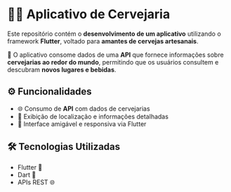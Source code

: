 # 🍻📱 Aplicativo de Cervejaria

Este repositório contém o **desenvolvimento de um aplicativo** utilizando o framework **Flutter**, voltado para **amantes de cervejas artesanais**.

🍺 O aplicativo consome dados de uma **API** que fornece informações sobre **cervejarias ao redor do mundo**, permitindo que os usuários consultem e descubram **novos lugares e bebidas**.

## ⚙️ Funcionalidades
- 🌐 Consumo de **API** com dados de cervejarias
- 📍 Exibição de localização e informações detalhadas
- 📱 Interface amigável e responsiva via Flutter

## 🛠️ Tecnologias Utilizadas
- Flutter 📱
- Dart 🎯
- APIs REST 🌐

